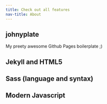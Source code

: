 ```yaml
---
title: Check out all features
nav-title: About
---
```


## johnyplate

My preety awesome Github Pages boilerplate ;)

## Jekyll and HTML5

## Sass (language and syntax)

## Modern Javascript
